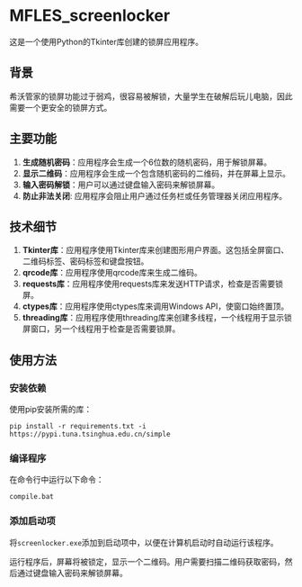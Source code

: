 # MFLES_screenlocker

这是一个使用Python的Tkinter库创建的锁屏应用程序。

## 背景
希沃管家的锁屏功能过于弱鸡，很容易被解锁，大量学生在破解后玩儿电脑，因此需要一个更安全的锁屏方式。

## 主要功能

1. **生成随机密码**：应用程序会生成一个6位数的随机密码，用于解锁屏幕。
2. **显示二维码**：应用程序会生成一个包含随机密码的二维码，并在屏幕上显示。
3. **输入密码解锁**：用户可以通过键盘输入密码来解锁屏幕。
4. **防止非法关闭**: 应用程序会阻止用户通过任务栏或任务管理器关闭应用程序。

## 技术细节

1. **Tkinter库**：应用程序使用Tkinter库来创建图形用户界面。这包括全屏窗口、二维码标签、密码标签和键盘按钮。
2. **qrcode库**：应用程序使用qrcode库来生成二维码。
3. **requests库**：应用程序使用requests库来发送HTTP请求，检查是否需要锁屏。
4. **ctypes库**：应用程序使用ctypes库来调用Windows API，使窗口始终置顶。
5. **threading库**：应用程序使用threading库来创建多线程，一个线程用于显示锁屏窗口，另一个线程用于检查是否需要锁屏。

## 使用方法

### 安装依赖
使用pip安装所需的库：

```
pip install -r requirements.txt -i https://pypi.tuna.tsinghua.edu.cn/simple
```
### 编译程序
在命令行中运行以下命令：

```
compile.bat
```

### 添加启动项
将`screenlocker.exe`添加到启动项中，以便在计算机启动时自动运行该程序。

运行程序后，屏幕将被锁定，显示一个二维码。用户需要扫描二维码获取密码，然后通过键盘输入密码来解锁屏幕。
